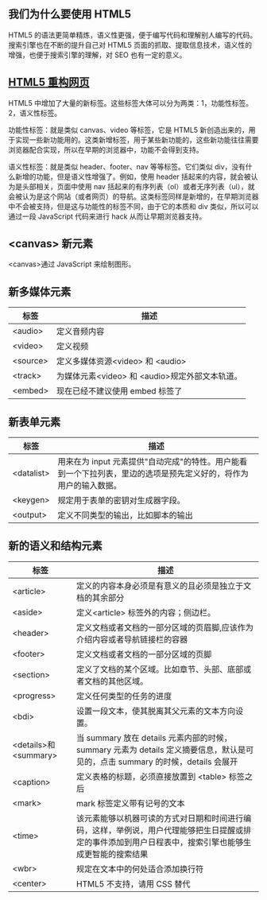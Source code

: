 <!--
 * @Author: Yu
 * @Date: 2020-07-29 19:09:14
 * @LastEditTime: 2020-07-30 17:30:04
 * @FilePath: \KeepLearning\HTML\HTML5.md
 * @Description: ''
 -->

## 我们为什么要使用 HTML5

HTML5 的语法更简单精炼，语义性更强，便于编写代码和理解别人编写的代码。搜索引擎也在不断的提升自己对 HTML5 页面的抓取、提取信息技术，语义性的增强，也便于搜索引擎的理解，对 SEO 也有一定的意义。

## [HTML5 重构网页](https://blog.wpjam.com/article/designing-with-html5/)

HTML5 中增加了大量的新标签。这些标签大体可以分为两类：1，功能性标签。2，语义性标签。

功能性标签：就是类似 canvas、video 等标签，它是 HTML5 新创造出来的，用于实现一些新功能用的。这类新增标签，用于某些新功能的，这些新功能往往需要浏览器配合实现，所以在早期的浏览器中，功能不会得到支持。

语义性标签：就是类似 header、footer、nav 等等标签。它们类似 div，没有什么新增的功能，但是语义性增强了。例如，使用 header 括起来的内容，就会被认为是头部相关，页面中使用 nav 括起来的有序列表（ol）或者无序列表（ul），就会被认为是这个网站（或者网页）的导航。这类标签同样是新增的，在早期浏览器中不会被支持，但是这与功能性的标签不同，由于它的本质和 div 类似，所以可以通过一段 JavaScript 代码来进行 hack 从而让早期浏览器支持。

## &lt;canvas&gt; 新元素

&lt;canvas&gt;通过 JavaScript 来绘制图形。

## 新多媒体元素

| 标签           | 描述                                                       |
| -------------- | ---------------------------------------------------------- |
| &lt;audio&gt;  | 定义音频内容                                               |
| &lt;video&gt;  | 定义视频                                                   |
| &lt;source&gt; | 定义多媒体资源&lt;video&gt; 和 &lt;audio&gt;               |
| &lt;track&gt;  | 为媒体元素&lt;video&gt; 和 &lt;audio&gt;规定外部文本轨道。 |
| &lt;embed&gt;  | 现在已经不建议使用 embed 标签了                            |

## 新表单元素

| 标签             | 描述                                                                                                              |
| ---------------- | ----------------------------------------------------------------------------------------------------------------- |
| &lt;datalist&gt; | 用来在为 input 元素提供"自动完成"的特性。用户能看到一个下拉列表，里边的选项是预先定义好的，将作为用户的输入数据。 |
| &lt;keygen&gt;   | 规定用于表单的密钥对生成器字段。                                                                                  |
| &lt;output&gt;   | 定义不同类型的输出，比如脚本的输出                                                                                |

## 新的语义和结构元素

| 标签                             | 描述                                                                                                                                                   |
| -------------------------------- | ------------------------------------------------------------------------------------------------------------------------------------------------------ |
| &lt;article&gt;                  | 定义的内容本身必须是有意义的且必须是独立于文档的其余部分                                                                                               |
| &lt;aside&gt;                    | 定义&lt;article&gt; 标签外的内容；侧边栏。                                                                                                             |
| &lt;header&gt;                   | 定义文档或者文档的一部分区域的页眉脚,应该作为介绍内容或者导航链接栏的容器                                                                              |
| &lt;footer&gt;                   | 定义文档或者文档的一部分区域的页脚                                                                                                                     |
| &lt;section&gt;                  | 定义了文档的某个区域。比如章节、头部、底部或者文档的其他区域。                                                                                         |
| &lt;progress&gt;                 | 定义任何类型的任务的进度                                                                                                                               |
| &lt;bdi&gt;                      | 设置一段文本，使其脱离其父元素的文本方向设置。                                                                                                         |
| &lt;details&gt;和&lt;summary&gt; | 当 summary 放在 details 元素内部的时候，summary 元素为 details 定义摘要信息，默认是可见的，点击 summary 的时候，details 会展开                         |
| &lt;caption&gt;                  | 定义表格的标题，必须直接放置到 &lt;table&gt; 标签之后                                                                                                  |
| &lt;mark&gt;                     | mark 标签定义带有记号的文本                                                                                                                            |
| &lt;time&gt;                     | 该元素能够以机器可读的方式对日期和时间进行编码，这样，举例说，用户代理能够把生日提醒或排定的事件添加到用户日程表中，搜索引擎也能够生成更智能的搜索结果 |
| &lt;wbr&gt;                      | 规定在文本中的何处适合添加换行符                                                                                                                       |
| &lt;center&gt;                   | HTML5 不支持，请用 CSS 替代                                                                                                                            |
